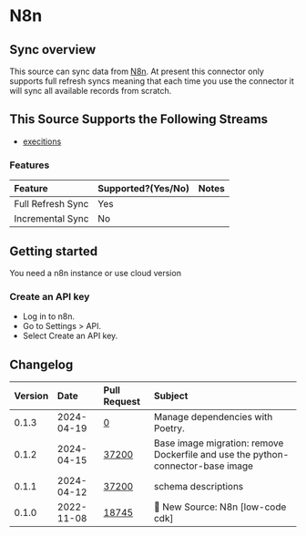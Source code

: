 # N8n

## Sync overview

This source can sync data from [N8n](https://docs.n8n.io/api/). At present this connector only supports full refresh syncs meaning that each time you use the connector it will sync all available records from scratch.

## This Source Supports the Following Streams

- [execitions](https://docs.n8n.io/api/api-reference/#tag/Execution/paths/~1executions/get)

### Features

| Feature           | Supported?\(Yes/No\) | Notes |
| :---------------- | :------------------- | :---- |
| Full Refresh Sync | Yes                  |       |
| Incremental Sync  | No                   |       |

## Getting started

You need a n8n instance or use cloud version

### Create an API key

- Log in to n8n.
- Go to Settings > API.
- Select Create an API key.

## Changelog

| Version | Date       | Pull Request                                             | Subject                           |
| :------ | :--------- | :------------------------------------------------------- | :-------------------------------- |
| 0.1.3 | 2024-04-19 | [0](https://github.com/airbytehq/airbyte/pull/0) | Manage dependencies with Poetry. |
| 0.1.2 | 2024-04-15 | [37200](https://github.com/airbytehq/airbyte/pull/37200) | Base image migration: remove Dockerfile and use the python-connector-base image |
| 0.1.1 | 2024-04-12 | [37200](https://github.com/airbytehq/airbyte/pull/37200) | schema descriptions |
| 0.1.0 | 2022-11-08 | [18745](https://github.com/airbytehq/airbyte/pull/18745) | 🎉 New Source: N8n [low-code cdk] |
